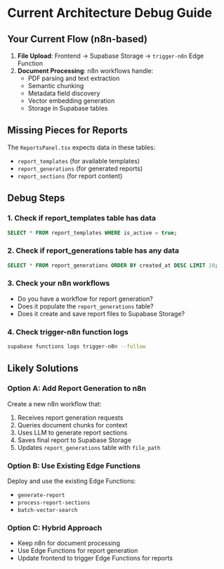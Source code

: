 # Current Architecture Debug Guide

## Your Current Flow (n8n-based)
1. **File Upload**: Frontend → Supabase Storage → `trigger-n8n` Edge Function
2. **Document Processing**: n8n workflows handle:
   - PDF parsing and text extraction
   - Semantic chunking
   - Metadata field discovery
   - Vector embedding generation
   - Storage in Supabase tables

## Missing Pieces for Reports
The `ReportsPanel.tsx` expects data in these tables:
- `report_templates` (for available templates)
- `report_generations` (for generated reports)
- `report_sections` (for report content)

## Debug Steps

### 1. Check if report_templates table has data
```sql
SELECT * FROM report_templates WHERE is_active = true;
```

### 2. Check if report_generations table has any data
```sql
SELECT * FROM report_generations ORDER BY created_at DESC LIMIT 10;
```

### 3. Check your n8n workflows
- Do you have a workflow for report generation?
- Does it populate the `report_generations` table?
- Does it create and save report files to Supabase Storage?

### 4. Check trigger-n8n function logs
```bash
supabase functions logs trigger-n8n --follow
```

## Likely Solutions

### Option A: Add Report Generation to n8n
Create a new n8n workflow that:
1. Receives report generation requests
2. Queries document chunks for context
3. Uses LLM to generate report sections
4. Saves final report to Supabase Storage
5. Updates `report_generations` table with `file_path`

### Option B: Use Existing Edge Functions
Deploy and use the existing Edge Functions:
- `generate-report`
- `process-report-sections`
- `batch-vector-search`

### Option C: Hybrid Approach
- Keep n8n for document processing
- Use Edge Functions for report generation
- Update frontend to trigger Edge Functions for reports